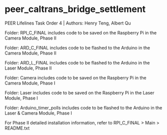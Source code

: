 # peer_caltrans_bridge_settlement
PEER Lifelines Task Order 4 | Authors: Henry Teng, Albert Qu

Folder: RPI_C_FINAL includes code to be saved on the Raspberry Pi in the Camera Module, Phase II

Folder: ARD_C_FINAL includes code to be flashed to the Arduino in the Camera Module, Phase II

Folder: ARD_L_FINAL includes code to be flashed to the Arduino in the Laser Module, Phase II

Folder: Camera includes code to be saved on the Raspberry Pi in the Camera Module, Phase I

Folder: Laser includes code to be saved on the Raspberry Pi in the Laser Module, Phase I

Folder: Arduino_timer_polls includes code to be flashed to the Arduino in the Laser & Camera Module, Phase I

For Phase II detailed installation information, refer to RPI_C_FINAL > Main > README.txt 
